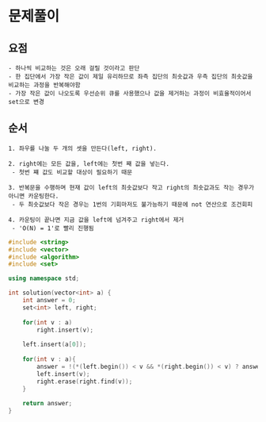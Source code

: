# 문제풀이
  ## 요점
    - 하나씩 비교하는 것은 오래 걸릴 것이라고 판단
    - 한 집단에서 가장 작은 값이 제일 유리하므로 좌측 집단의 최솟값과 우측 집단의 최솟값을 비교하는 과정을 반복해야함
    - 가장 작은 값이 나오도록 우선순위 큐를 사용했으나 값을 제거하는 과정이 비효율적이어서 set으로 변경  
   
  ## 순서 
    1. 좌우를 나눌 두 개의 셋을 만든다(left, right).
    
    2. right에는 모든 값을, left에는 첫번 째 값을 넣는다.
     - 첫번 쨰 값도 비교할 대상이 필요하기 때문
     
    3. 반복문을 수행하며 현재 값이 left의 최솟값보다 작고 right의 최솟값과도 작는 경우가 아니면 카운팅한다.
     - 두 최솟값보다 작은 경우는 1번의 기회마저도 불가능하기 때문에 not 연산으로 조건회피
     
    4. 카운팅이 끝나면 지금 값을 left에 넘겨주고 right에서 제거
     - 'O(N) = 1'로 빨리 진행됨   


```c++
#include <string>
#include <vector>
#include <algorithm>
#include <set>

using namespace std;

int solution(vector<int> a) {
    int answer = 0;
    set<int> left, right;
    
    for(int v : a)
        right.insert(v); 
    
    left.insert(a[0]);
    
    for(int v : a){
        answer = !(*(left.begin()) < v && *(right.begin()) < v) ? answer + 1 : answer;
        left.insert(v);
        right.erase(right.find(v));
    }
                   
    return answer;        
}
```
